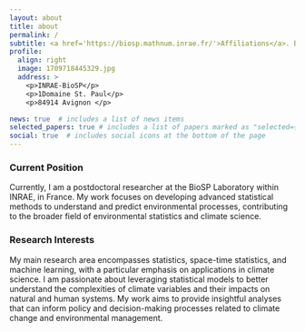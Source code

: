 ```yaml
---
layout: about
title: about
permalink: /
subtitle: <a href='https://biosp.mathnum.inrae.fr/'>Affiliations</a>. Biostatistique et Processus SPatiaux (BioSP), INRAE, Avignon, France
profile:
  align: right
  image: 1709718445329.jpg
  address: >
    <p>INRAE-BioSP</p>
    <p>1Domaine St. Paul</p>
    <p>84914 Avignon </p>

news: true  # includes a list of news items
selected_papers: true # includes a list of papers marked as "selected={true}"
social: true  # includes social icons at the bottom of the page
---
```



### Current Position
Currently, I am a postdoctoral researcher at the BioSP Laboratory within INRAE, in France. My work focuses on developing advanced statistical methods to understand and predict environmental processes, contributing to the broader field of environmental statistics and climate science.

### Research Interests
My main research area encompasses statistics, space-time statistics, and machine learning, with a particular emphasis on applications in climate science. I am passionate about leveraging statistical models to better understand the complexities of climate variables and their impacts on natural and human systems. My work aims to provide insightful analyses that can inform policy and decision-making processes related to climate change and environmental management.


